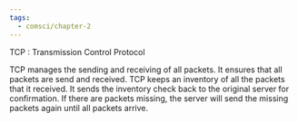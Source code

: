 ```yaml
---
tags:
  - comsci/chapter-2
---
```


TCP : Transmission Control Protocol

TCP manages the sending and receiving of all packets. It ensures that all packets are send and received. TCP keeps an inventory of all the packets that it received. It sends the inventory check back to the original server for confirmation. If there are packets missing, the server will send the missing packets again until all packets arrive. 